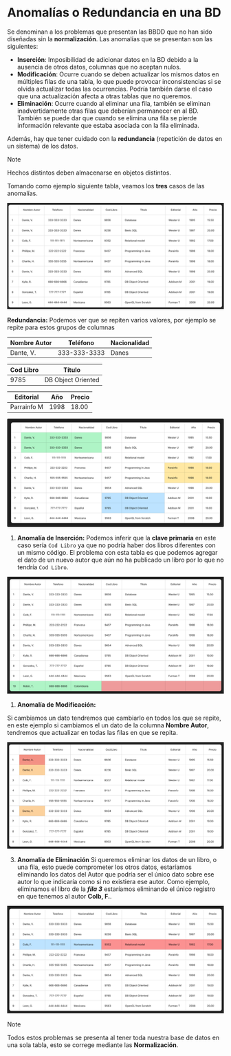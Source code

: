 # Anomalías o Redundancia en una BD

Se denominan a los problemas que presentan las BBDD que no han sido diseñadas sin la **normalización**. Las anomalías que se presentan son las siguientes:

* **Inserción**: Imposibilidad de adicionar datos en la BD debido a la ausencia de otros datos, columnas que no aceptan nulos.
* **Modificación**: Ocurre cuando se deben actualizar los mismos datos en múltiples filas de una tabla, lo que puede provocar inconsistencias si se olvida actualizar todas las ocurrencias. Podría también darse el caso que una actualización afecta a otras tablas que no queremos.
* **Eliminación**: Ocurre cuando al eliminar una fila, también se eliminan inadvertidamente otras filas que deberían permanecer en al BD. También se puede dar que cuando se elimina una fila se pierde información relevante que estaba asociada con la fila eliminada.

Además, hay que tener cuidado con la **redundancia** (repetición de datos en un sistema) de los datos.


>[!NOTE]
Hechos distintos deben almacenarse en objetos distintos.

Tomando como ejemplo siguiente tabla, veamos los **tres** casos de las anomalías.

![alt text](../Images/tabla.png)


**Redundancia:**
Podemos ver que se repiten varios valores, por ejemplo  se repite para estos grupos de columnas 

|Nombre Autor|Teléfono| Nacionalidad|
|---|---|---|
|Dante, V.|333-333-3333|Danes|

|Cod Libro|Título|
|---|---|
|9785|DB Object Oriented|

|Editorial|Año|Precio|
|---|---|---|
|Parrainfo M|1998|18.00|

![alt text](../Images/tabla-redundancia.png)

1. **Anomalía de Inserción:**
Podemos inferir que la **clave primaria** en este caso sería `Cod Libro` ya que no podría haber dos libros diferentes con un mismo código. El problema con esta tabla es que podemos agregar el dato de un nuevo autor que aún no ha publicado un libro por lo que no tendría `Cod Libro`.

![alt text](../Images/tabla-insercion.png)

1. **Anomalía de Modificación:**

Si cambiamos un dato tendremos que cambiarlo en todos los que se repite, en este ejemplo si cambiamos el un dato de la columna **Nombre Autor**, tendremos que actualizar en todas las filas en que se repita.

![alt text](../Images/tabla-modificacion.png)

3. **Anomalía de Eliminación**
Si queremos eliminar los datos de un libro, o una fila, esto puede comprometer los otros datos, estaríamos eliminando los datos del Autor que podría ser el único dato sobre ese autor lo que indicaría como si no existiera ese autor. Como ejemplo, eliminamos el libro de la _**fila 3**_ estaríamos eliminando el único registro en que tenemos al autor **Colb, F.**.

![alt text](../Images/tabla-eliminacion.png)

>[!NOTE]
Todos estos problemas se presenta al tener toda nuestra base de datos en una sola tabla, esto se correge mediante las **Normalización**.